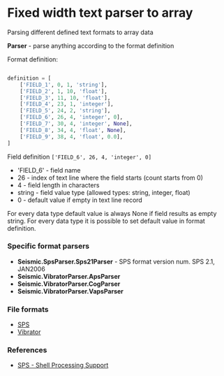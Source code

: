 # Fixed width text parser to array

Parsing different defined text formats to array data

**Parser** - parse anything according to the format definition

Format definition:
 
```python

definition = [
    ['FIELD_1', 0, 1, 'string'],
    ['FIELD_2', 1, 10, 'float'],
    ['FIELD_3', 11, 10, 'float'],
    ['FIELD_4', 23, 1, 'integer'],
    ['FIELD_5', 24, 2, 'string'],
    ['FIELD_6', 26, 4, 'integer', 0],
    ['FIELD_7', 30, 4, 'integer', None],
    ['FIELD_8', 34, 4, 'float', None],
    ['FIELD_9', 38, 4, 'float', 0.0],
]
```

Field definition ```['FIELD_6', 26, 4, 'integer', 0]``` 
* 'FIELD_6' - field name
* 26 - index of text line where the field starts (count starts from 0)
* 4 - field length in characters 
* string - field value type (allowed types: string, integer, float)
* 0 - default value if empty in text line record

For every data type default value is always None if field results as empty string.
For every data type it is possible to set default value in format definition.

### Specific format parsers
* **Seismic.SpsParser.Sps21Parser** - SPS format version num.     SPS 2.1, JAN2006
* **Seismic.VibratorParser.ApsParser** 
* **Seismic.VibratorParser.CogParser** 
* **Seismic.VibratorParser.VapsParser** 

### File formats

* [SPS](doc/SPS.md)
* [Vibrator](doc/Vibrator.md)


### References
* [SPS - Shell Processing Support](https://en.wikipedia.org/wiki/Shell_Processing_Support)
